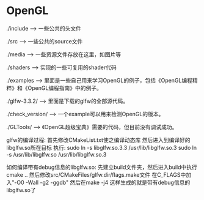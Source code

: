 # OpenGL

./include --> 一些公共的头文件

./src --> 一些公共的source文件

./media --> 一些资源文件存放在这里，如图片等

./shaders --> 实现的一些可复用的shader代码

./examples --> 里面是一些自己用来学习OpenGL的例子，包括《OpenGL编程精粹》和《OpenGL编程指南》中的例子。

./glfw-3.3.2/ --> 里面是下载的glfw的全部源代码。

./check_version/ --> 一个example可以用来检测OpenGL的版本。

./GLTools/ --> 《OpenGL超级宝典》需要的代码，但目前没有调试成功。


glfw的编译过程:
首先修改CMakeList.txt使之编译动态库
然后进入到编译好的libglfw.so所在目标
执行:
sudo ln -s libglfw.so.3.3 /usr/lib/libglfw.so.3
sudo ln -s /usr/lib/libglfw.so /usr/lib/libglfw.so.3

如何编译带有debug信息的libglfw.so:
先建立build文件夹，然后进入build中执行cmake ..
然后修改src/CMakeFiles/glfw.dir/flags.make文件
在C_FLAGS中加入"-O0 -Wall -g2 -ggdb"
然后在make -j4
这样生成的就是带有debug信息的libglfw.so了

